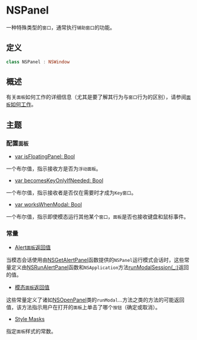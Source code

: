 # NSPanel

一种特殊类型的`窗口`，通常执行`辅助窗口`的功能。

## 定义

```swift
class NSPanel : NSWindow
```

## 概述

有关`面板`如何工作的详细信息（尤其是要了解其行为与`窗口`行为的区别），请参阅[`面板`如何工作](../../../../../../../DocumentationArchive/WindowProgrammingGuide/HowPanelsWork.md)。

## 主题

### 配置`面板`

* [var isFloatingPanel: Bool]()

一个布尔值，指示接收方是否为`浮动面板`。

* [var becomesKeyOnlyIfNeeded: Bool]()

一个布尔值，指示接收者是否仅在需要时才成为`Key窗口`。

* [var worksWhenModal: Bool]()

一个布尔值，指示即使模态运行其他某个`窗口`，`面板`是否也接收键盘和鼠标事件。

### 常量

* [Alert`面板`返回值]()

当模态会话使用由[NSGetAlertPanel]()函数提供的`NSPanel`运行模式会话时，这些常量定义由[NSRunAlertPanel]()函数和`NSApplication`方法[runModalSession(_:)]()返回的值。

* [模态`面板`返回值]()

这些常量定义了诸如[NSOpenPanel]()类的`runModal`...方法之类的方法的可能返回值，该方法指示用户在打开的`面板`上单击了哪个`按钮`（确定或取消）。

* [Style Masks]()

指定`面板`样式的常数。
